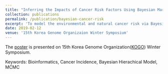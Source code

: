 ```yaml
---
title: "Inferring the Impacts of Cancer Risk Factors Using Bayesian Markov Chain Monte Carlo"
collection: publications
permalink: /publication/bayesian-cancer-risk
excerpt: 'To model the environmental and natural cancer risk via Bayesian Hierarchical Model'
date: 2019-02-12
venue: '15th Korea Genome Organizaion Winter Symposium'
---
```


The [poster](https://drive.google.com/file/d/1iAtMRF8F_mv8rY-FsagQuxc-JiEAv3v0/view?usp=sharing) is presented on 15th Korea Genome Organization([KOGO](http://kogo.or.kr/index.asp)) Winter Symposium.

Keywords: Bioinformatics, Cancer Incidence, Bayesian Hierachical Model, MCMC
